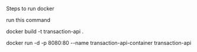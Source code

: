 Steps to run docker

run this command

docker build -t transaction-api .

docker run -d -p 8080:80 --name transaction-api-container transaction-api
